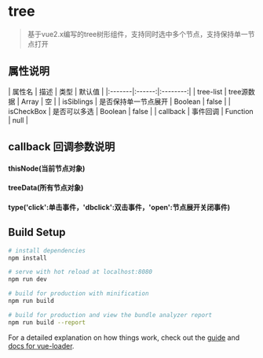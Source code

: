 # tree

> 基于vue2.x编写的tree树形组件，支持同时选中多个节点，支持保持单一节点打开

## 属性说明
| 属性名 | 描述 | 类型 | 默认值 |
|:-------|:------:|:--------:|
| tree-list | tree源数据 | Array | 空 |
| isSiblings | 是否保持单一节点展开 | Boolean | false |
| isCheckBox | 是否可以多选 | Boolean | false |
| callback | 事件回调 | Function | null |

## callback 回调参数说明
#### thisNode(当前节点对象)
#### treeData(所有节点对象)
#### type('click':单击事件，'dbclick':双击事件，'open':节点展开关闭事件)

## Build Setup

``` bash
# install dependencies
npm install

# serve with hot reload at localhost:8080
npm run dev

# build for production with minification
npm run build

# build for production and view the bundle analyzer report
npm run build --report
```

For a detailed explanation on how things work, check out the [guide](http://vuejs-templates.github.io/webpack/) and [docs for vue-loader](http://vuejs.github.io/vue-loader).

